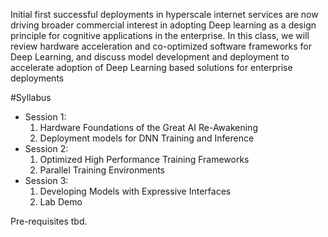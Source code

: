 Initial first successful deployments in hyperscale internet services are now
driving broader commercial interest in adopting Deep learning as a design
principle for cognitive applications in the enterprise. In this class, we will
review hardware acceleration and co-optimized software frameworks for Deep
Learning, and discuss model development and deployment to accelerate adoption
of Deep Learning based solutions for enterprise deployments

#Syllabus

* Session 1:
  1. Hardware Foundations of the Great AI Re-Awakening
  2. Deployment models for DNN Training and Inference
* Session 2:
  1. Optimized High Performance Training Frameworks
  2. Parallel Training Environments
* Session 3:
  1. Developing Models with Expressive Interfaces
  2. Lab Demo

Pre-requisites
tbd. 
